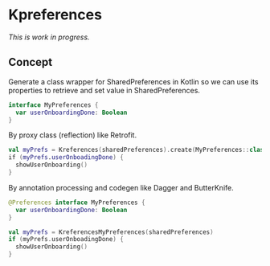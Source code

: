 # Kpreferences

_This is work in progress._

## Concept

Generate a class wrapper for SharedPreferences in Kotlin so we can use its properties to retrieve and set value in SharedPreferences.

```kotlin
interface MyPreferences {
  var userOnboardingDone: Boolean
}
```

By proxy class (reflection) like Retrofit.

```kotlin
val myPrefs = Kreferences(sharedPreferences).create(MyPreferences::class)
if (myPrefs.userOnboadingDone) {
  showUserOnboarding()
}
```

By annotation processing and codegen like Dagger and ButterKnife.

```kotlin
@Preferences interface MyPreferences {
  var userOnboardingDone: Boolean
}

val myPrefs = KreferencesMyPreferences(sharedPreferences)
if (myPrefs.userOnboadingDone) {
  showUserOnboarding()
}
```
